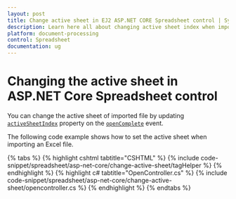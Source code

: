 ```yaml
---
layout: post
title: Change active sheet in EJ2 ASP.NET CORE Spreadsheet control | Syncfusion
description: Learn here all about changing active sheet index when import a file in Syncfusion EJ2 ASP.NET CORE Spreadsheet control of Syncfusion Essential JS 2 and more.
platform: document-processing
control: Spreadsheet
documentation: ug
---
```


# Changing the active sheet in ASP.NET Core Spreadsheet control

You can change the active sheet of imported file by updating [`activeSheetIndex`](https://help.syncfusion.com/cr/aspnetcore-js2/Syncfusion.EJ2.Spreadsheet.Spreadsheet.html#Syncfusion_EJ2_Spreadsheet_Spreadsheet_ActiveSheetIndex) property on the [`openComplete`](https://help.syncfusion.com/cr/aspnetcore-js2/Syncfusion.EJ2.Spreadsheet.Spreadsheet.html#Syncfusion_EJ2_Spreadsheet_Spreadsheet_OpenComplete) event.

The following code example shows how to set the active sheet when importing an Excel file.

{% tabs %}
{% highlight cshtml tabtitle="CSHTML" %}
{% include code-snippet/spreadsheet/asp-net-core/change-active-sheet/tagHelper %}
{% endhighlight %}
{% highlight c# tabtitle="OpenController.cs" %}
{% include code-snippet/spreadsheet/asp-net-core/change-active-sheet/opencontroller.cs %}
{% endhighlight %}
{% endtabs %}
